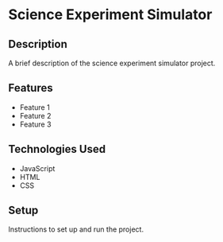 # Science Experiment Simulator

## Description

A brief description of the science experiment simulator project.

## Features

- Feature 1
- Feature 2
- Feature 3

## Technologies Used

- JavaScript
- HTML
- CSS

## Setup

Instructions to set up and run the project.
